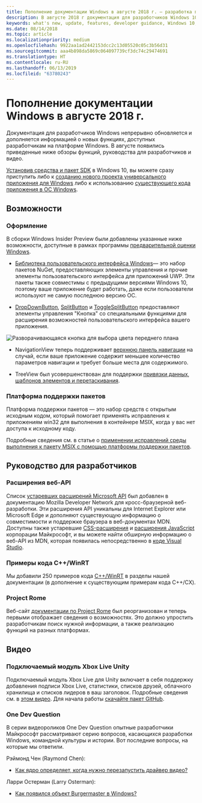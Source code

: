 ```yaml
---
title: Пополнение документации Windows в августе 2018 г. — разработка приложений UWP
description: В августе 2018 г документация для разработчиков Windows 10 пополнилась описанием новых возможностей, видеоматериалами, примерами и руководствами для разработчиков.
keywords: what's new, update, features, developer guidance, Windows 10, august
ms.date: 08/14/2018
ms.topic: article
ms.localizationpriority: medium
ms.openlocfilehash: 9922aa1ad2442153dcc2c13d05520c05c3b56d31
ms.sourcegitcommit: aaa4b898da5869c064097739cf3dc74c29474691
ms.translationtype: HT
ms.contentlocale: ru-RU
ms.lasthandoff: 06/13/2019
ms.locfileid: "63780243"
---
```

# <a name="whats-new-in-the-windows-developer-docs-in-august-2018"></a>Пополнение документации Windows в августе 2018 г.

Документация для разработчиков Windows непрерывно обновляется и дополняется информацией о новых функциях, доступных разработчикам на платформе Windows. В августе появились приведенные ниже обзоры функций, руководства для разработчиков и видео.

[Установив средства и пакет SDK](https://go.microsoft.com/fwlink/?LinkId=821431) в Windows 10, вы можете сразу приступить либо к [созданию нового проекта универсального приложения для Windows](../get-started/create-uwp-apps.md) либо к использованию [существующего кода приложения в ОС Windows](../porting/index.md).

## <a name="features"></a>Возможности

### <a name="design"></a>Оформление

В сборки Windows Insider Preview были добавлены указанные ниже возможности, доступные в рамках программы [предварительной оценки Windows](https://insider.windows.com/).

* [Библиотека пользовательского интерфейса Windows](https://aka.ms/winui-docs)— это набор пакетов NuGet, предоставляющих элементы управления и прочие элементы пользовательского интерфейса для приложений UWP. Эти пакеты также совместимы с предыдущими версиями Windows 10, поэтому ваше приложение будет работать, даже если пользователи используют не самую последнюю версию ОС.

* [DropDownButton](../design/controls-and-patterns/buttons.md#create-a-drop-down-button), [SplitButton](../design/controls-and-patterns/buttons.md#create-a-split-button) и [ToggleSplitButton](../design/controls-and-patterns/buttons.md#create-a-toggle-split-button) предоставляют элементы управления "Кнопка" со специальными функциями для расширения возможностей пользовательского интерфейса вашего приложения.

![Разворачивающаяся кнопка для выбора цвета переднего плана](../design/controls-and-patterns/images/split-button-rtb.png)

* NavigationView теперь поддерживает [верхнюю панель навигации](../design/controls-and-patterns/navigationview.md) на случай, если ваше приложение содержит меньшее количество параметров навигации и требует больше места для содержимого.

* TreeView был усовершенствован для поддержки [привязки данных, шаблонов элементов и перетаскивания](../design/controls-and-patterns/tree-view.md).

### <a name="package-support-framework"></a>Платформа поддержки пакетов

Платформа поддержки пакетов — это набор средств с открытым исходным кодом, который помогает применять исправления к приложениям win32 для выполнения в контейнере MSIX, когда у вас нет доступа к исходному коду.

Подробные сведения см. в статье о [применении исправлений среды выполнения к пакету MSIX с помощью платформы поддержки пакетов](../porting/package-support-framework.md).

## <a name="developer-guidance"></a>Руководство для разработчиков

### <a name="web-api-extensions"></a>Расширения веб-API

Список [устаревших расширений Microsoft API](https://developer.mozilla.org/docs/Web/API/Microsoft_API_extensions) был добавлен в документацию Mozilla Developer Network для кросс-браузерной веб-разработки. Эти расширения API уникальны для Internet Explorer или Microsoft Edge и дополняют существующую информацию о совместимости и поддержке браузера в веб-документах MDN. Доступны также устаревшие [CSS-расширения](https://developer.mozilla.org/docs/Web/CSS/Microsoft_Extensions) и [расширения JavaScript](https://developer.mozilla.org/docs/Web/JavaScript/Microsoft_JavaScript_extensions) корпорации Майкрософт, и вы можете найти обширную информацию о веб-API из MDN, которая появилась непосредственно в [коде Visual Studio](https://code.visualstudio.com/updates/v1_25#_new-css-pseudo-selectors-and-pseudo-elements-from-mdn).

### <a name="cwinrt-code-examples"></a>Примеры кода C++/WinRT

Мы добавили 250 примеров кода [C++/WinRT](../cpp-and-winrt-apis/index.md) в разделы нашей документации (в дополнение к существующим примерам кода C++/CX).

### <a name="project-rome"></a>Project Rome

Веб-сайт [документации по Project Rome](https://docs.microsoft.com/windows/project-rome/) был реорганизован и теперь первыми отображает сведения о возможностях. Это должно упростить разработчикам поиск нужной информации, а также реализацию функций на разных платформах.

## <a name="videos"></a>Видео

### <a name="xbox-live-unity-plugin"></a>Подключаемый модуль Xbox Live Unity

Подключаемый модуль Xbox Live для Unity включает в себя поддержку добавления подписи Xbox Live, статистики, списков друзей, облачного хранилища и списков лидеров в ваш заголовок. Подробные сведения см. в [этом видео](https://youtu.be/fVQZ-YgwNpY). Для начала работы [скачайте пакет GitHub](https://aka.ms/UnityPlugin).

### <a name="one-dev-question"></a>One Dev Question

В серии видеороликов One Dev Question опытные разработчики Майкрософт рассматривают серию вопросов, касающихся разработки Windows, командной культуры и истории. Вот последние вопросы, на которые мы ответили.

Рэймонд Чен (Raymond Chen):

* [Как ядро определяет, когда нужно перезапустить драйвер видео?](https://youtu.be/3SNAdyO1l5c)

Ларри Остерман (Larry Osterman):

* [Как появился объект Burgermaster в Windows?](https://youtu.be/0TDSbyAIvX0)